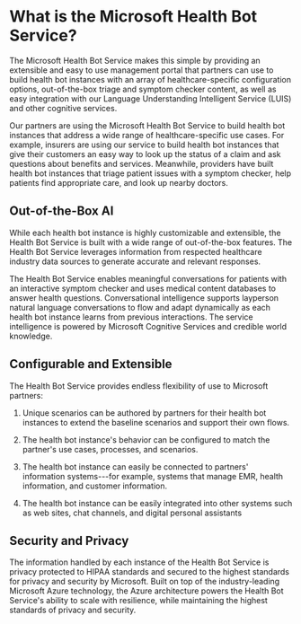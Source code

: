 # What is the Microsoft Health Bot Service?
The Microsoft Health Bot Service makes this simple by providing an extensible and easy to use management portal that partners can use to build health bot instances with an array of healthcare-specific configuration options, out-of-the-box triage and symptom checker content, as well as easy integration with our Language Understanding Intelligent Service (LUIS) and other cognitive services.

Our partners are using the Microsoft Health Bot Service to build health bot instances that address a wide range of healthcare-specific use cases. For example, insurers are using our service to build health bot instances that give their customers an easy way to look up the status of a claim and ask questions about benefits and services. Meanwhile, providers have built health bot instances that triage patient issues with a symptom checker, help patients find appropriate care, and look up nearby doctors.

## Out-of-the-Box AI 
While each health bot instance is highly customizable and extensible, the Health Bot Service is built with a wide range of out-of-the-box features. The Health Bot Service leverages information from respected healthcare industry data sources to generate accurate and relevant responses. 

The Health Bot Service enables meaningful conversations for patients with an interactive symptom checker and uses medical content databases to answer health questions. Conversational intelligence supports layperson natural language conversations to flow and adapt dynamically as each health bot instance learns from previous interactions. The service intelligence is powered by Microsoft Cognitive Services and credible world knowledge.

## Configurable and Extensible
The Health Bot Service provides endless flexibility of use to Microsoft partners:
1) Unique scenarios can be authored by partners for their health bot instances to extend the baseline scenarios and support their own flows.

2) The health bot instance's behavior can be configured to match the partner's use cases, processes, and scenarios.

3) The health bot instance can easily be connected to partners' information systems---for example, systems that manage EMR, health information, and customer information.

4) The health bot instance can be easily integrated into other systems such as web sites, chat channels, and digital personal assistants

## Security and Privacy
The information handled by each instance of the Health Bot Service is privacy protected to HIPAA standards and secured to the highest standards for privacy and security by Microsoft. Built on top of the industry-leading Microsoft Azure technology, the Azure architecture powers the Health Bot Service's ability to scale with resilience, while maintaining the highest standards of privacy and security.
